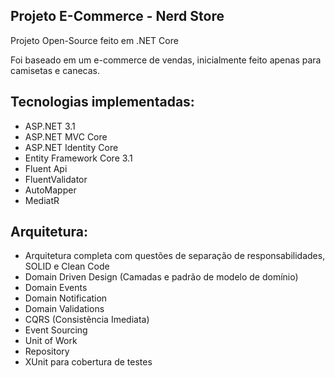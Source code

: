 ## Projeto E-Commerce - Nerd Store

Projeto Open-Source feito em .NET Core

Foi baseado em um e-commerce de vendas, inicialmente feito apenas para camisetas e canecas.

## Tecnologias implementadas:
- ASP.NET 3.1
- ASP.NET MVC Core
- ASP.NET Identity Core
- Entity Framework Core 3.1
- Fluent Api
- FluentValidator
- AutoMapper
- MediatR

## Arquitetura:
- Arquitetura completa com questões de separação de responsabilidades, SOLID e Clean Code
- Domain Driven Design (Camadas e padrão de modelo de domínio)
- Domain Events
- Domain Notification
- Domain Validations
- CQRS (Consistência Imediata)
- Event Sourcing
- Unit of Work
- Repository
- XUnit para cobertura de testes
